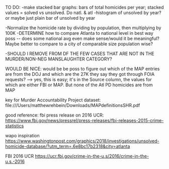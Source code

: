 

TO DO:
-make stacked bar graphs: bars of total homicides per year; stacked values = solved vs unsolved. Do natl. & atl
-histogram of unsolved by year? or maybe just plain bar of unsolved by year


-Normalize the homicide rate by dividing by population, then multiplying by 100K
-DETERMINE how to compare Atlanta to national level in best way poss -- does some national avg even make sense/would it be meaningful? Maybe better to compare to a city of comparable size population wise?

-SHOULD I REMOVE FROM DF THE FEW CASES THAT ARE NOT IN THE MURDER/NON-NEG MANSLAUGHTER CATEGORY?

WOULD BE NICE:
would be be poss to figure out which of the MAP entries are from the DOJ and which are the 27K they say they got through FOIA requests?
--> yes, this is easy; it's in the Source column, the values for which are either FBI or MAP. But none of the Atl PD homicides are from MAP


key for Murder Accountability Project dataset:
file:///Users/matthewrehbein/Downloads/MAPdefinitionsSHR.pdf

good reference: fbi press release on 2016 UCR:
https://www.fbi.gov/news/pressrel/press-releases/fbi-releases-2015-crime-statistics

wapo inspiration
https://www.washingtonpost.com/graphics/2018/investigations/unsolved-homicide-database/?utm_term=.6e8bc17b2318&city=atlanta

FBI 2016 UCR
https://ucr.fbi.gov/crime-in-the-u.s/2016/crime-in-the-u.s.-2016